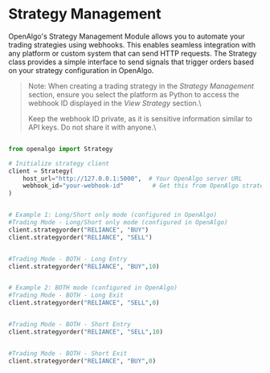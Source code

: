 # Strategy Management

OpenAlgo's Strategy Management Module allows you to automate your trading strategies using webhooks. This enables seamless integration with any platform or custom system that can send HTTP requests. The Strategy class provides a simple interface to send signals that trigger orders based on your strategy configuration in OpenAlgo.



> Note: When creating a trading strategy in the _Strategy Management_ section, ensure you select the platform as Python to access the webhook ID displayed in the _View Strategy_ section.\
>
>
> Keep the webhook ID private, as it is sensitive information similar to API keys. Do not share it with anyone.\
>

```python

from openalgo import Strategy

# Initialize strategy client
client = Strategy(
    host_url="http://127.0.0.1:5000",  # Your OpenAlgo server URL
    webhook_id="your-webhook-id"        # Get this from OpenAlgo strategy section
)


# Example 1: Long/Short only mode (configured in OpenAlgo)
#Trading Mode - Long/Short only mode (configured in OpenAlgo)
client.strategyorder("RELIANCE", "BUY")
client.strategyorder("RELIANCE", "SELL")


#Trading Mode - BOTH - Long Entry
client.strategyorder("RELIANCE", "BUY",10)


# Example 2: BOTH mode (configured in OpenAlgo)
#Trading Mode - BOTH - Long Exit
client.strategyorder("RELIANCE", "SELL",0)


#Trading Mode - BOTH - Short Entry
client.strategyorder("RELIANCE", "SELL",10)


#Trading Mode - BOTH - Short Exit
client.strategyorder("RELIANCE", "BUY",0)
 
```
